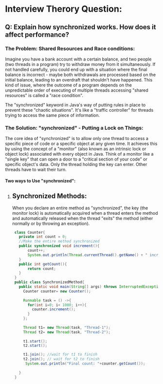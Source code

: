 # Interview Therory Question:
## Q: Explain how synchronized works. How does it affect performance?
### The Problem: Shared Resources and Race conditions:
Imagine you have a bank account with a certain balance, and two people (two threads in a program) try to withdraw money from it simultaneously.
If not handled carefully, you could end up with a situation where the final balance is incorrect - maybe both withdrawals are processed based on the initial balance, leading to an overdraft that shouldn't have happened.
This kind of issue, where the outcome of a program depends on the unpredictable order of executing of multiple threads accessing "shared resources" is called a "race condition".

The "synchronized" keyword in Java's way of putting rules in place to prevent these "chaotic situations". It's like a "traffic controller" for threads trying to access the same piece of information.
### The Solution: "synchronized" - Putting a Lock on Things:
The core idea of "synchronized" is to allow only one thread to access a specific piece of code or a specific object at any given time. It achieves this by using the concept of a "monitor" (also known as an intrinsic lock or object lock) associated with every object in Java.
Think of a monitor like a "single key" that can open a door to a "critical section of your code" or specific object's data. Only the thread holding the key can enter. Other threads have to wait their turn.
#### Two ways to Use "synchronized":
1. Synchronized Methods:
   -
   When you declare an entire method as "synchronized", the key (the monitor lock) is automatically acquired when a thread enters the method and automatically released when the thread "exits" the method (either normally or by throwing an exception).
   ```java
    class Counter{
      private int count = 0;
      //Make the entire method synchronized
      public synchronized void increment(){
          count++;
          System.out.println(Thread.currentThread().getName() + " incremented count to: "+count);
      }
      public int getCount(){
          return count;
      }
    }
    public class SynchronizedMethod{
      public static void main(String[] args) throws InterruptedException{
        Counter counter= new Counter();
  
        Runnable task = () ->{
          for(int i=0; i< 1000; i++){
            counter.increment();
          }
        };
  
        Thread t1= new Thread(task, "Thread-1");
        Thread t2= new Thread(task, "Thread-2");
  
        t1.start();
        t2.start();

        t1.join(); //wait for t1 to finish
        t2.join(); // wait for t2 to finish
         System.out.println("Final count: "+counter.getCount());
        
      }
    }
   ```

